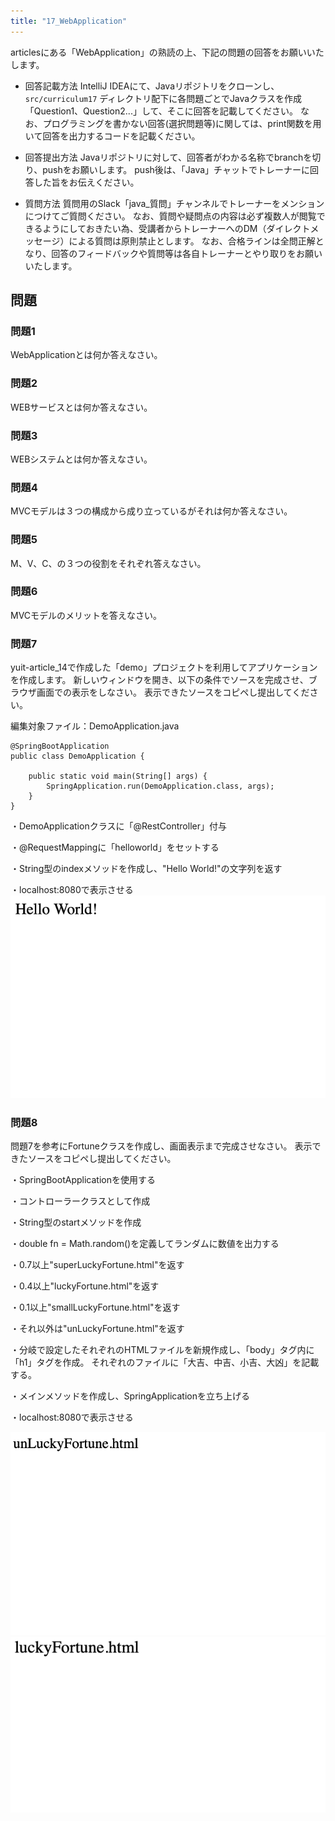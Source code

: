 ```yaml
---
title: "17_WebApplication"
---
```


articlesにある「WebApplication」の熟読の上、下記の問題の回答をお願いいたします。

* 回答記載方法
IntelliJ IDEAにて、Javaリポジトリをクローンし、`src/curriculum17` ディレクトリ配下に各問題ごとでJavaクラスを作成「Question1、Question2...」して、そこに回答を記載してください。
なお、プログラミングを書かない回答(選択問題等)に関しては、print関数を用いて回答を出力するコードを記載ください。

* 回答提出方法
Javaリポジトリに対して、回答者がわかる名称でbranchを切り、pushをお願いします。
push後は、「Java」チャットでトレーナーに回答した旨をお伝えください。

* 質問方法
質問用のSlack「java_質問」チャンネルでトレーナーをメンションにつけてご質問ください。
なお、質問や疑問点の内容は必ず複数人が閲覧できるようにしておきたい為、受講者からトレーナーへのDM（ダイレクトメッセージ）による質問は原則禁止とします。
なお、合格ラインは全問正解となり、回答のフィードバックや質問等は各自トレーナーとやり取りをお願いいたします。

## 問題

### 問題1
WebApplicationとは何か答えなさい。

### 問題2
WEBサービスとは何か答えなさい。

### 問題3
WEBシステムとは何か答えなさい。

### 問題4
MVCモデルは３つの構成から成り立っているがそれは何か答えなさい。

### 問題5
M、V、C、の３つの役割をそれぞれ答えなさい。

### 問題6
MVCモデルのメリットを答えなさい。

### 問題7
yuit-article_14で作成した「demo」プロジェクトを利用してアプリケーションを作成します。
新しいウィンドウを開き、以下の条件でソースを完成させ、ブラウザ画面での表示をしなさい。
表示できたソースをコピペし提出してください。

編集対象ファイル：DemoApplication.java
```
@SpringBootApplication
public class DemoApplication {

	public static void main(String[] args) {
		SpringApplication.run(DemoApplication.class, args);
	}
}
```
・DemoApplicationクラスに「@RestController」付与

・@RequestMappingに「helloworld」をセットする

・String型のindexメソッドを作成し、"Hello World!"の文字列を返す

・localhost:8080で表示させる
![altテキスト](/images/books/yuit-book_17/49.png)

### 問題8
問題7を参考にFortuneクラスを作成し、画面表示まで完成させなさい。
表示できたソースをコピペし提出してください。

・SpringBootApplicationを使用する

・コントローラークラスとして作成

・String型のstartメソッドを作成

・double fn = Math.random()を定義してランダムに数値を出力する

・0.7以上"superLuckyFortune.html"を返す

・0.4以上"luckyFortune.html"を返す

・0.1以上"smallLuckyFortune.html"を返す

・それ以外は"unLuckyFortune.html"を返す

・分岐で設定したそれぞれのHTMLファイルを新規作成し、「body」タグ内に「h1」タグを作成。 それぞれのファイルに「大吉、中吉、小吉、大凶」を記載する。

・メインメソッドを作成し、SpringApplicationを立ち上げる

・localhost:8080で表示させる

![altテキスト](/images/books/yuit-book_17/47.png)
![altテキスト](/images/books/yuit-book_17/48.png)
